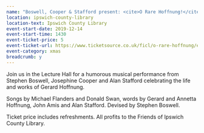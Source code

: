 ```yaml
---
name: "Boswell, Cooper & Stafford present: <cite>O Rare Hoffnung!</cite>, a celebration of the life of Gerard Hoffnung"
location: ipswich-county-library
location-text: Ipswich County Library
event-start-date: 2019-12-14
event-start-time: 1430
event-ticket-price: 5
event-ticket-url: https://www.ticketsource.co.uk/ficl/o-rare-hoffnung/e-gooeoy
event-category: xmas
breadcrumb: y
---
```


Join us in the Lecture Hall for a humorous musical performance from Stephen Boswell, Josephine Cooper and Alan Stafford celebrating the life and works of Gerard Hoffnung.

Songs by Michael Flanders and Donald Swan, words by Gerard and Annetta Hoffnung, John Amis and Alan Stafford. Devised by Stephen Boswell.

Ticket price includes refreshments. All profits to the Friends of Ipswich County Library.
